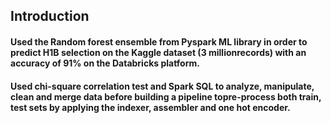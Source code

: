 ## Introduction
#### Used the Random forest ensemble from Pyspark ML library in order to predict H1B selection on the Kaggle dataset (3 millionrecords) with an accuracy of 91% on the Databricks platform.
#### Used chi-square correlation test and Spark SQL to analyze, manipulate, clean and merge data before building a pipeline topre-process both train, test sets by applying the indexer, assembler and one hot encoder.
